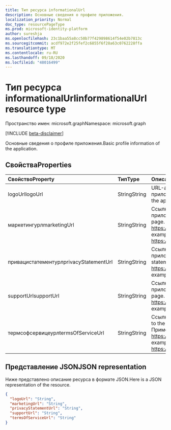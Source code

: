 ```yaml
---
title: Тип ресурса informationalUrl
description: Основные сведения о профиле приложения.
localization_priority: Normal
doc_type: resourcePageType
ms.prod: microsoft-identity-platform
author: sureshja
ms.openlocfilehash: 23c1baa55a8cc50b77f429898614f54e02b7813c
ms.sourcegitcommit: acdf972e2f25fef2c6855f6f28a63c0762228ffa
ms.translationtype: MT
ms.contentlocale: ru-RU
ms.lasthandoff: 09/18/2020
ms.locfileid: "48016499"
---
```

# <a name="informationalurl-resource-type"></a><span data-ttu-id="9a92a-103">Тип ресурса informationalUrl</span><span class="sxs-lookup"><span data-stu-id="9a92a-103">informationalUrl resource type</span></span>

<span data-ttu-id="9a92a-104">Пространство имен: microsoft.graph</span><span class="sxs-lookup"><span data-stu-id="9a92a-104">Namespace: microsoft.graph</span></span>

[!INCLUDE [beta-disclaimer](../../includes/beta-disclaimer.md)]

<span data-ttu-id="9a92a-105">Основные сведения о профиле приложения.</span><span class="sxs-lookup"><span data-stu-id="9a92a-105">Basic profile information of the application.</span></span>

## <a name="properties"></a><span data-ttu-id="9a92a-106">Свойства</span><span class="sxs-lookup"><span data-stu-id="9a92a-106">Properties</span></span>

| <span data-ttu-id="9a92a-107">Свойство</span><span class="sxs-lookup"><span data-stu-id="9a92a-107">Property</span></span> | <span data-ttu-id="9a92a-108">Тип</span><span class="sxs-lookup"><span data-stu-id="9a92a-108">Type</span></span> | <span data-ttu-id="9a92a-109">Описание</span><span class="sxs-lookup"><span data-stu-id="9a92a-109">Description</span></span> |
|:---------------|:--------|:----------|
|<span data-ttu-id="9a92a-110">logoUrl</span><span class="sxs-lookup"><span data-stu-id="9a92a-110">logoUrl</span></span>|<span data-ttu-id="9a92a-111">String</span><span class="sxs-lookup"><span data-stu-id="9a92a-111">String</span></span>|<span data-ttu-id="9a92a-112">URL-адрес сети CDN для логотипа приложения и только для чтения.</span><span class="sxs-lookup"><span data-stu-id="9a92a-112">CDN URL to the application's logo, Read-only.</span></span>|
|<span data-ttu-id="9a92a-113">маркетингурл</span><span class="sxs-lookup"><span data-stu-id="9a92a-113">marketingUrl</span></span>|<span data-ttu-id="9a92a-114">String</span><span class="sxs-lookup"><span data-stu-id="9a92a-114">String</span></span>| <span data-ttu-id="9a92a-115">Ссылка на маркетинговую страницу приложения.</span><span class="sxs-lookup"><span data-stu-id="9a92a-115">Link to the application's marketing page.</span></span> <span data-ttu-id="9a92a-116">Пример: https://www.contoso.com/app/marketing</span><span class="sxs-lookup"><span data-stu-id="9a92a-116">For example, https://www.contoso.com/app/marketing</span></span> |
|<span data-ttu-id="9a92a-117">привацистатементурл</span><span class="sxs-lookup"><span data-stu-id="9a92a-117">privacyStatementUrl</span></span>|<span data-ttu-id="9a92a-118">String</span><span class="sxs-lookup"><span data-stu-id="9a92a-118">String</span></span>| <span data-ttu-id="9a92a-119">Ссылка на заявление о конфиденциальности приложения.</span><span class="sxs-lookup"><span data-stu-id="9a92a-119">Link to the application's privacy statement.</span></span> <span data-ttu-id="9a92a-120">Пример: https://www.contoso.com/app/privacy</span><span class="sxs-lookup"><span data-stu-id="9a92a-120">For example, https://www.contoso.com/app/privacy</span></span> |
|<span data-ttu-id="9a92a-121">supportUrl</span><span class="sxs-lookup"><span data-stu-id="9a92a-121">supportUrl</span></span>|<span data-ttu-id="9a92a-122">String</span><span class="sxs-lookup"><span data-stu-id="9a92a-122">String</span></span>| <span data-ttu-id="9a92a-123">Ссылка на страницу поддержки приложения.</span><span class="sxs-lookup"><span data-stu-id="9a92a-123">Link to the application's support page.</span></span> <span data-ttu-id="9a92a-124">Пример: https://www.contoso.com/app/support</span><span class="sxs-lookup"><span data-stu-id="9a92a-124">For example, https://www.contoso.com/app/support</span></span> |
|<span data-ttu-id="9a92a-125">термсофсервицеурл</span><span class="sxs-lookup"><span data-stu-id="9a92a-125">termsOfServiceUrl</span></span>|<span data-ttu-id="9a92a-126">String</span><span class="sxs-lookup"><span data-stu-id="9a92a-126">String</span></span>| <span data-ttu-id="9a92a-127">Ссылка на условия заявления приложения.</span><span class="sxs-lookup"><span data-stu-id="9a92a-127">Link to the application's terms of service statement.</span></span> <span data-ttu-id="9a92a-128">Пример: https://www.contoso.com/app/termsofservice</span><span class="sxs-lookup"><span data-stu-id="9a92a-128">For example, https://www.contoso.com/app/termsofservice</span></span> |

## <a name="json-representation"></a><span data-ttu-id="9a92a-129">Представление JSON</span><span class="sxs-lookup"><span data-stu-id="9a92a-129">JSON representation</span></span>
<span data-ttu-id="9a92a-130">Ниже представлено описание ресурса в формате JSON.</span><span class="sxs-lookup"><span data-stu-id="9a92a-130">Here is a JSON representation of the resource.</span></span>

<!-- {
  "blockType": "resource",
  "optionalProperties": [

  ],
  "@odata.type": "microsoft.graph.informationalUrl"
}-->

```json
{
  "logoUrl": "String",
  "marketingUrl": "String",
  "privacyStatementUrl": "String",
  "supportUrl": "String",
  "termsOfServiceUrl": "String"
}

```


<!-- uuid: 8fcb5dbc-d5aa-4681-8e31-b001d5168d79
2015-10-25 14:57:30 UTC -->
<!--
{
  "type": "#page.annotation",
  "description": "informationalUrl resource",
  "keywords": "",
  "section": "documentation",
  "tocPath": "",
  "suppressions": []
}
-->


